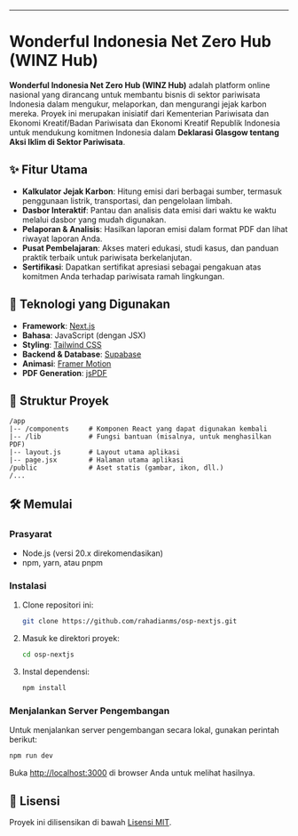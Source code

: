 -----

# Wonderful Indonesia Net Zero Hub (WINZ Hub)

**Wonderful Indonesia Net Zero Hub (WINZ Hub)** adalah platform online nasional yang dirancang untuk membantu bisnis di sektor pariwisata Indonesia dalam mengukur, melaporkan, dan mengurangi jejak karbon mereka. Proyek ini merupakan inisiatif dari Kementerian Pariwisata dan Ekonomi Kreatif/Badan Pariwisata dan Ekonomi Kreatif Republik Indonesia untuk mendukung komitmen Indonesia dalam **Deklarasi Glasgow tentang Aksi Iklim di Sektor Pariwisata**.

## ✨ Fitur Utama

  - **Kalkulator Jejak Karbon**: Hitung emisi dari berbagai sumber, termasuk penggunaan listrik, transportasi, dan pengelolaan limbah.
  - **Dasbor Interaktif**: Pantau dan analisis data emisi dari waktu ke waktu melalui dasbor yang mudah digunakan.
  - **Pelaporan & Analisis**: Hasilkan laporan emisi dalam format PDF dan lihat riwayat laporan Anda.
  - **Pusat Pembelajaran**: Akses materi edukasi, studi kasus, dan panduan praktik terbaik untuk pariwisata berkelanjutan.
  - **Sertifikasi**: Dapatkan sertifikat apresiasi sebagai pengakuan atas komitmen Anda terhadap pariwisata ramah lingkungan.

## 🚀 Teknologi yang Digunakan

  - **Framework**: [Next.js](https://nextjs.org/)
  - **Bahasa**: JavaScript (dengan JSX)
  - **Styling**: [Tailwind CSS](https://tailwindcss.com/)
  - **Backend & Database**: [Supabase](https://supabase.io/)
  - **Animasi**: [Framer Motion](https://www.framer.com/motion/)
  - **PDF Generation**: [jsPDF](https://github.com/parallax/jsPDF)

## 📂 Struktur Proyek

```
/app
|-- /components     # Komponen React yang dapat digunakan kembali
|-- /lib            # Fungsi bantuan (misalnya, untuk menghasilkan PDF)
|-- layout.js       # Layout utama aplikasi
|-- page.jsx        # Halaman utama aplikasi
/public             # Aset statis (gambar, ikon, dll.)
/...
```

## 🛠️ Memulai

### Prasyarat

  - Node.js (versi 20.x direkomendasikan)
  - npm, yarn, atau pnpm

### Instalasi

1.  Clone repositori ini:
    ```bash
    git clone https://github.com/rahadianms/osp-nextjs.git
    ```
2.  Masuk ke direktori proyek:
    ```bash
    cd osp-nextjs
    ```
3.  Instal dependensi:
    ```bash
    npm install
    ```

### Menjalankan Server Pengembangan

Untuk menjalankan server pengembangan secara lokal, gunakan perintah berikut:

```bash
npm run dev
```

Buka [http://localhost:3000](https://www.google.com/search?q=http://localhost:3000) di browser Anda untuk melihat hasilnya.

## 📄 Lisensi

Proyek ini dilisensikan di bawah [Lisensi MIT](https://choosealicense.com/licenses/mit/).
